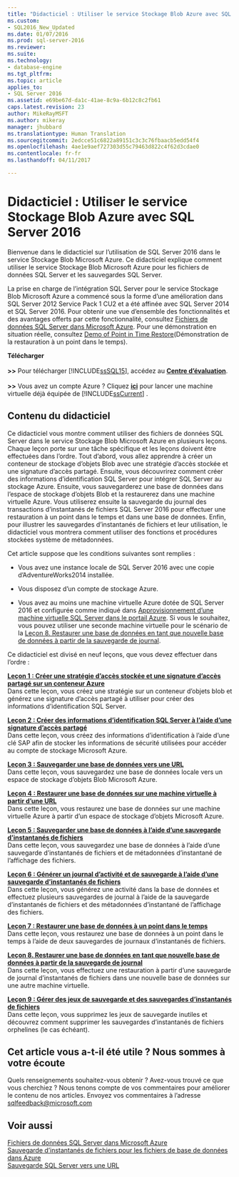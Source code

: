 ```yaml
---
title: "Didacticiel : Utiliser le service Stockage Blob Azure avec SQL Server 2016 | Microsoft Docs"
ms.custom:
- SQL2016_New_Updated
ms.date: 01/07/2016
ms.prod: sql-server-2016
ms.reviewer: 
ms.suite: 
ms.technology:
- database-engine
ms.tgt_pltfrm: 
ms.topic: article
applies_to:
- SQL Server 2016
ms.assetid: e69be67d-da1c-41ae-8c9a-6b12c8c2fb61
caps.latest.revision: 23
author: MikeRayMSFT
ms.author: mikeray
manager: jhubbard
ms.translationtype: Human Translation
ms.sourcegitcommit: 2edcce51c6822a89151c3c3c76fbaacb5edd54f4
ms.openlocfilehash: 4ae1e9aef727303d55c79463d822c4f62d3cdae0
ms.contentlocale: fr-fr
ms.lasthandoff: 04/11/2017

---
```

# <a name="tutorial-use-azure-blob-storage-service-with-sql-server-2016"></a>Didacticiel : Utiliser le service Stockage Blob Azure avec SQL Server 2016
Bienvenue dans le didacticiel sur l’utilisation de SQL Server 2016 dans le service Stockage Blob Microsoft Azure. Ce didacticiel explique comment utiliser le service Stockage Blob Microsoft Azure pour les fichiers de données SQL Server et les sauvegardes SQL Server.  
  
La prise en charge de l’intégration SQL Server pour le service Stockage Blob Microsoft Azure a commencé sous la forme d’une amélioration dans SQL Server 2012 Service Pack 1 CU2 et a été affinée avec SQL Server 2014 et SQL Server 2016. Pour obtenir une vue d’ensemble des fonctionnalités et des avantages offerts par cette fonctionnalité, consultez [Fichiers de données SQL Server dans Microsoft Azure](../relational-databases/databases/sql-server-data-files-in-microsoft-azure.md). Pour une démonstration en situation réelle, consultez [Demo of Point in Time Restore](https://channel9.msdn.com/Blogs/Windows-Azure/File-Snapshot-Backups-Demo)(Démonstration de la restauration à un point dans le temps).  
  
  
**Télécharger**<br /><br />**>>**  Pour télécharger [!INCLUDE[ssSQL15](../includes/sssql15-md.md)], accédez au  **[Centre d’évaluation](https://www.microsoft.com/en-us/evalcenter/evaluate-sql-server-2016)**.<br /><br />**>>**  Vous avez un compte Azure ?  Cliquez **[ici](https://azure.microsoft.com/en-us/services/virtual-machines/sql-server/)** pour lancer une machine virtuelle déjà équipée de [!INCLUDE[ssCurrent](../includes/sscurrent-md.md)] .  
  
## <a name="what-you-will-learn"></a>Contenu du didacticiel  
Ce didacticiel vous montre comment utiliser des fichiers de données SQL Server dans le service Stockage Blob Microsoft Azure en plusieurs leçons. Chaque leçon porte sur une tâche spécifique et les leçons doivent être effectuées dans l’ordre. Tout d’abord, vous allez apprendre à créer un conteneur de stockage d’objets Blob avec une stratégie d’accès stockée et une signature d’accès partagé. Ensuite, vous découvrirez comment créer des informations d’identification SQL Server pour intégrer SQL Server au stockage Azure. Ensuite, vous sauvegarderez une base de données dans l’espace de stockage d’objets Blob et la restaurerez dans une machine virtuelle Azure. Vous utiliserez ensuite la sauvegarde du journal des transactions d’instantanés de fichiers SQL Server 2016 pour effectuer une restauration à un point dans le temps et dans une base de données. Enfin, pour illustrer les sauvegardes d’instantanés de fichiers et leur utilisation, le didacticiel vous montrera comment utiliser des fonctions et procédures stockées système de métadonnées.  
  
Cet article suppose que les conditions suivantes sont remplies :  
  
-   Vous avez une instance locale de SQL Server 2016 avec une copie d’AdventureWorks2014 installée.  
  
-   Vous disposez d’un compte de stockage Azure.  
  
-   Vous avez au moins une machine virtuelle Azure dotée de SQL Server 2016 et configurée comme indiqué dans [Approvisionnement d’une machine virtuelle SQL Server dans le portail Azure](https://azure.microsoft.com/en-us/documentation/articles/virtual-machines-provision-sql-server/). Si vous le souhaitez, vous pouvez utiliser une seconde machine virtuelle pour le scénario de la [Leçon 8. Restaurer une base de données en tant que nouvelle base de données à partir de la sauvegarde de journal](../relational-databases/lesson-8-restore-as-new-database-from-log-backup.md).  
  
Ce didacticiel est divisé en neuf leçons, que vous devez effectuer dans l’ordre :  
  
**[Leçon 1 : Créer une stratégie d’accès stockée et une signature d’accès partagé sur un conteneur Azure](../relational-databases/lesson-1-create-stored-access-policy-and-shared-access-signature.md)**  
Dans cette leçon, vous créez une stratégie sur un conteneur d’objets blob et générez une signature d’accès partagé à utiliser pour créer des informations d’identification SQL Server.  
  
**[Leçon 2 : Créer des informations d’identification SQL Server à l’aide d’une signature d’accès partagé](../relational-databases/lesson-2-create-a-sql-server-credential-using-a-shared-access-signature.md)**  
Dans cette leçon, vous créez des informations d’identification à l’aide d’une clé SAP afin de stocker les informations de sécurité utilisées pour accéder au compte de stockage Microsoft Azure.  
  
**[Leçon 3 : Sauvegarder une base de données vers une URL](../relational-databases/lesson-3-database-backup-to-url.md)**  
Dans cette leçon, vous sauvegardez une base de données locale vers un espace de stockage d’objets Blob Microsoft Azure.  
  
**[Leçon 4 : Restaurer une base de données sur une machine virtuelle à partir d’une URL](../relational-databases/lesson-4-restore-database-to-virtual-machine-from-url.md)**  
Dans cette leçon, vous restaurez une base de données sur une machine virtuelle Azure à partir d’un espace de stockage d’objets Microsoft Azure.  
  
**[Leçon 5 : Sauvegarder une base de données à l’aide d’une sauvegarde d’instantanés de fichiers](../relational-databases/lesson-5-backup-database-using-file-snapshot-backup.md)**  
Dans cette leçon, vous sauvegardez une base de données à l’aide d’une sauvegarde d’instantanés de fichiers et de métadonnées d’instantané de l’affichage des fichiers.  
  
**[Leçon 6 : Générer un journal d’activité et de sauvegarde à l’aide d’une sauvegarde d’instantanés de fichiers](../relational-databases/lesson-6-generate-activity-and-backup-log-using-file-snapshot-backup.md)**  
Dans cette leçon, vous générez une activité dans la base de données et effectuez plusieurs sauvegardes de journal à l’aide de la sauvegarde d’instantanés de fichiers et des métadonnées d’instantané de l’affichage des fichiers.  
  
**[Leçon 7 : Restaurer une base de données à un point dans le temps](../relational-databases/lesson-7-restore-a-database-to-a-point-in-time.md)**  
Dans cette leçon, vous restaurez une base de données à un point dans le temps à l’aide de deux sauvegardes de journaux d’instantanés de fichiers.  
  
**[Leçon 8. Restaurer une base de données en tant que nouvelle base de données à partir de la sauvegarde de journal](../relational-databases/lesson-8-restore-as-new-database-from-log-backup.md)**  
Dans cette leçon, vous effectuez une restauration à partir d’une sauvegarde de journal d’instantanés de fichiers dans une nouvelle base de données sur une autre machine virtuelle.  
  
**[Leçon 9 : Gérer des jeux de sauvegarde et des sauvegardes d’instantanés de fichiers](../relational-databases/lesson-9-manage-backup-sets-and-file-snapshot-backups.md)**  
Dans cette leçon, vous supprimez les jeux de sauvegarde inutiles et découvrez comment supprimer les sauvegardes d’instantanés de fichiers orphelines (le cas échéant).  
  
## <a name="did-this-article-help-you-were-listening"></a>Cet article vous a-t-il été utile ? Nous sommes à votre écoute  
Quels renseignements souhaitez-vous obtenir ? Avez-vous trouvé ce que vous cherchiez ? Nous tenons compte de vos commentaires pour améliorer le contenu de nos articles. Envoyez vos commentaires à l’adresse [sqlfeedback@microsoft.com](mailto:sqlfeedback@microsoft.com?subject=Your%20feedback%20about%20the%20Tutorial:%20Using%20the%20Microsoft%20Azure%20Blob%20storage%20service%20with%20SQL%20Server%202016%20databases%20page)  
  
## <a name="see-also"></a>Voir aussi  
[Fichiers de données SQL Server dans Microsoft Azure](../relational-databases/databases/sql-server-data-files-in-microsoft-azure.md)  
[Sauvegarde d’instantanés de fichiers pour les fichiers de base de données dans Azure](../relational-databases/backup-restore/file-snapshot-backups-for-database-files-in-azure.md)  
[Sauvegarde SQL Server vers une URL](../relational-databases/backup-restore/sql-server-backup-to-url.md)  
  
  
  


